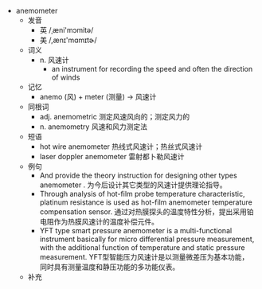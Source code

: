 - anemometer
  - 发音
    - 英 /ˌæni'mɔmitə/
    - 美 /,ænɪ'mɑmɪtɚ/
  - 词义
    - n. 风速计
      - an instrument for recording the speed and often the direction of winds 
  - 记忆
    - anemo (风) + meter (测量) → 风速计
  - 同根词
    - adj. anemometric 测定风速风向的；测定风力的
    - n. anemometry 风速和风力测定法
  - 短语
    - hot wire anemometer 热线式风速计；热丝式风速计
    - laser doppler anemometer 雷射都卜勒风速计
  - 例句
    - And provide the theory instruction for designing other types anemometer . 为今后设计其它类型的风速计提供理论指导。
    - Through analysis of hot-film probe temperature characteristic, platinum resistance is used as hot-film anemometer temperature compensation sensor. 通过对热膜探头的温度特性分析，提出采用铂电阻作为热膜风速计的温度补偿元件。
    - YFT type smart pressure anemometer is a multi-functional instrument basically for micro differential pressure measurement, with the additional function of temperature and static pressure measurement. YFT型智能压力风速计是以测量微差压为基本功能，同时具有测量温度和静压功能的多功能仪表。
  - 补充